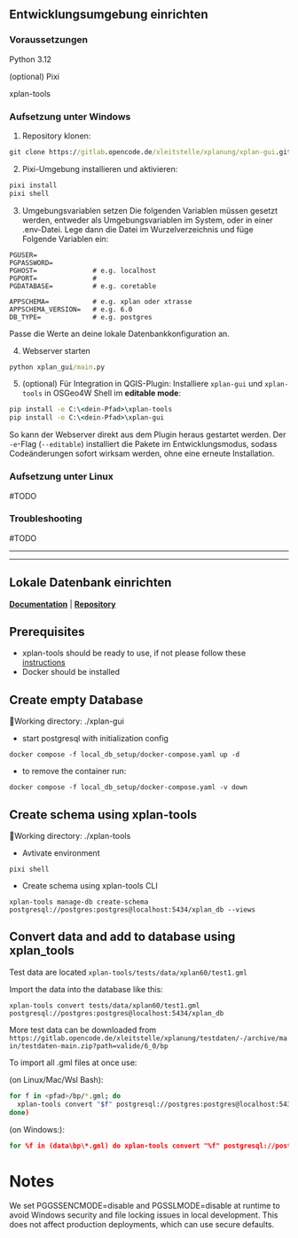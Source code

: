## Entwicklungsumgebung einrichten

### Voraussetzungen

Python 3.12

(optional) Pixi

xplan-tools

### Aufsetzung unter Windows

1. Repository klonen:

```cmd
git clone https://gitlab.opencode.de/xleitstelle/xplanung/xplan-gui.git
```

2. Pixi-Umgebung installieren und aktivieren:

```cmd
pixi install
pixi shell
```

3. Umgebungsvariablen setzen
   Die folgenden Variablen müssen gesetzt werden, entweder als Umgebungsvariablen im System, oder in einer .env-Datei.
   Lege dann die Datei im Wurzelverzeichnis und füge Folgende Variablen ein:

```env
PGUSER=
PGPASSWORD=
PGHOST=              # e.g. localhost
PGPORT=              #
PGDATABASE=          # e.g. coretable

APPSCHEMA=           # e.g. xplan oder xtrasse
APPSCHEMA_VERSION=   # e.g. 6.0
DB_TYPE=             # e.g. postgres
```

Passe die Werte an deine lokale Datenbankkonfiguration an.


4. Webserver starten

```cmd
python xplan_gui/main.py
```

5. (optional) Für Integration in QGIS-Plugin:
   Installiere `xplan-gui` und `xplan-tools` in OSGeo4W Shell im **editable mode**:

```cmd
pip install -e C:\<dein-Pfad>\xplan-tools
pip install -e C:\<dein-Pfad>\xplan-gui
```

So kann der Webserver direkt aus dem Plugin heraus gestartet werden.
Der `-e`-Flag (`--editable`) installiert die Pakete im Entwicklungsmodus, sodass Codeänderungen sofort wirksam werden, ohne eine erneute Installation.

### Aufsetzung unter Linux

#TODO

### Troubleshooting

#TODO

<hr><hr>

## Lokale Datenbank einrichten

**[Documentation](https://www.dev.diplanung.de/DefaultCollection/QGIS-Plugin/_wiki/wikis/QGIS-Plugin.wiki/7241/Lokale-DB-Einrichtung/)** | **[Repository](https://gitlab.opencode.de/xleitstelle/xplanung/xplan-gui)**

## Prerequisites

- xplan-tools should be ready to use, if not please follow these [instructions](https://xplan-tools-xleitstelle-xplanung-8446a974e8119a851af45bf94e0717.usercontent.opencode.de/)
- Docker should be installed

## Create empty Database

📌Working directory: ./xplan-gui

- start postgresql with initialization config

```shell
docker compose -f local_db_setup/docker-compose.yaml up -d
```

- to remove the container run:

```shell
docker compose -f local_db_setup/docker-compose.yaml -v down
```

## Create schema using xplan-tools

📌Working directory: ./xplan-tools

- Avtivate environment

```shell
pixi shell
```

- Create schema using xplan-tools CLI

```shell
xplan-tools manage-db create-schema postgresql://postgres:postgres@localhost:5434/xplan_db --views
```

## Convert data and add to database using xplan_tools

Test data are located `xplan-tools/tests/data/xplan60/test1.gml`

Import the data into the database like this:
```shell
xplan-tools convert tests/data/xplan60/test1.gml postgresql://postgres:postgres@localhost:5434/xplan_db
```

More test data can be downloaded from `https://gitlab.opencode.de/xleitstelle/xplanung/testdaten/-/archive/main/testdaten-main.zip?path=valide/6_0/bp`

To import all .gml files at once use:

(on Linux/Mac/Wsl Bash):
```bash
for f in <pfad>/bp/*.gml; do
  xplan-tools convert "$f" postgresql://postgres:postgres@localhost:5434/xplan_db
done)
```

(on Windows:):
```cmd
for %f in (data\bp\*.gml) do xplan-tools convert "%f" postgresql://postgres:postgres@localhost:5434/xplan_db
```

# Notes

We set PGGSSENCMODE=disable and PGSSLMODE=disable at runtime to avoid Windows security and file locking issues in local development.
This does not affect production deployments, which can use secure defaults.
